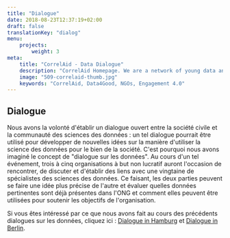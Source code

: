 ```yaml
---
title: "Dialogue"
date: 2018-08-23T12:37:19+02:00
draft: false
translationKey: "dialog"
menu: 
    projects:
        weight: 3
meta:
    title: "CorrelAid - Data Dialogue"
    description: "CorrelAid Homepage. We are a network of young data analysts that wants to change the world with a more inclusive, integrated and innovative approach to data analysis."
    image: "509-correlaid-thumb.jpg"
    keywords: "CorrelAid, Data4Good, NGOs, Engagement 4.0"
---
```


## Dialogue

Nous avons la volonté d'établir un dialogue ouvert entre la société civile et la communauté des sciences des données : un tel dialogue pourrait être utilisé pour développer de nouvelles idées sur la manière d'utiliser la science des données pour le bien de la société. C'est pourquoi nous avons imaginé le concept de "dialogue sur les données". Au cours d'un tel événement, trois à cinq organisations à but non lucratif auront l'occasion de rencontrer, de discuter et d'établir des liens avec une vingtaine de spécialistes des sciences des données. Ce faisant, les deux parties peuvent se faire une idée plus précise de l'autre et évaluer quelles données pertinentes sont déjà présentes dans l'ONG et comment elles peuvent être utilisées pour soutenir les objectifs de l'organisation.

Si vous êtes intéressé par ce que nous avons fait au cours des précédents dialogues sur les données, cliquez ici : [Dialogue in Hamburg](/en/blog/meetup-hh) et [Dialogue in Berlin](/en/blog/datendialog-berlin).
